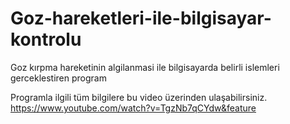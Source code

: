 # Goz-hareketleri-ile-bilgisayar-kontrolu
Goz kırpma hareketinin algilanmasi ile bilgisayarda belirli islemleri gerceklestiren program

Programla ilgili tüm bilgilere bu video üzerinden ulaşabilirsiniz. 
https://www.youtube.com/watch?v=TgzNb7qCYdw&feature

